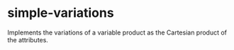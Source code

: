 # simple-variations
Implements the variations of a variable product as the Cartesian product of the attributes.
